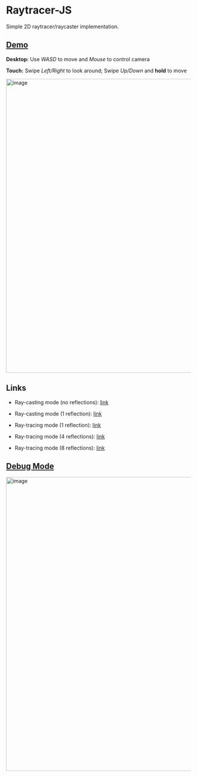 # Raytracer-JS
Simple 2D raytracer/raycaster implementation.

## [Demo](https://dra1ex.github.io/raytracer-js/)

**Desktop:** Use _WASD_ to move and _Mouse_ to control camera

**Touch:** Swipe _Left/Right_ to look around; Swipe _Up/Down_ and **hold** to move

<img width="800" alt="image" src="https://github.com/DrA1ex/raytracer-js/assets/1194059/512376a9-2799-447d-9bd6-c57485154e43">


## Links
- Ray-casting mode (no reflections): [link](https://dra1ex.github.io/raytracer-js/?reflection_count=0)
- Ray-casting mode (1 reflection): [link](https://dra1ex.github.io/raytracer-js/?reflection_count=1)

- Ray-tracing mode (1 reflection): [link](https://dra1ex.github.io/raytracer-js/?accumulate_light=true&reflection_spread=30)
- Ray-tracing mode (4 reflections): [link](https://dra1ex.github.io/raytracer-js/?accumulate_light=true&trace_steps=100&reflection_count=4&reflection_sub_step_count=2&reflection_spread=30&reflection_energy_loss=0.2)
- Ray-tracing mode (8 reflections): [link](https://dra1ex.github.io/raytracer-js/?accumulate_light=true&trace_steps=50&reflection_count=8&reflection_sub_step_count=2&reflection_spread=30&reflection_energy_loss=0.3)

## [Debug Mode](https://dra1ex.github.io/raytracer-js/?debug=true)

<img width="800" alt="image" src="https://github.com/DrA1ex/raytracer-js/assets/1194059/f397b807-2fd5-4f9f-b0cc-0679457ca8ec">
